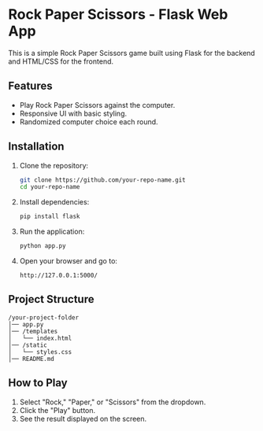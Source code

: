 # Rock Paper Scissors - Flask Web App

This is a simple Rock Paper Scissors game built using Flask for the backend and HTML/CSS for the frontend.

## Features
- Play Rock Paper Scissors against the computer.
- Responsive UI with basic styling.
- Randomized computer choice each round.

## Installation
1. Clone the repository:
   ```sh
   git clone https://github.com/your-repo-name.git
   cd your-repo-name
   ```

2. Install dependencies:
   ```sh
   pip install flask
   ```

3. Run the application:
   ```sh
   python app.py
   ```

4. Open your browser and go to:
   ```
   http://127.0.0.1:5000/
   ```

## Project Structure
```
/your-project-folder
│── app.py
│── /templates
│   └── index.html
│── /static
│   └── styles.css
│── README.md
```

## How to Play
1. Select "Rock," "Paper," or "Scissors" from the dropdown.
2. Click the "Play" button.
3. See the result displayed on the screen.


